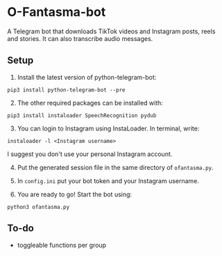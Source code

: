 # O-Fantasma-bot
A Telegram bot that downloads TikTok videos and Instagram posts, reels and stories. It can also transcribe audio messages.

## Setup
1. Install the latest version of python-telegram-bot:
```
pip3 install python-telegram-bot --pre
```


2. The other required packages can be installed with:
```
pip3 install instaloader SpeechRecognition pydub
```


3. You can login to Instagram using InstaLoader. In terminal, write:
```
instaloader -l <Instagram username>
```
I suggest you don't use your personal Instagram account.


4. Put the generated session file in the same directory of `ofantasma.py`.


5. In `config.ini` put your bot token and your Instagram username.


7. You are ready to go! Start the bot using:
```
python3 ofantasma.py
```

## To-do
- toggleable functions per group
